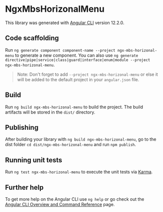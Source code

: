 # NgxMbsHorizonalMenu

This library was generated with [Angular CLI](https://github.com/angular/angular-cli) version 12.2.0.

## Code scaffolding

Run `ng generate component component-name --project ngx-mbs-horizonal-menu` to generate a new component. You can also use `ng generate directive|pipe|service|class|guard|interface|enum|module --project ngx-mbs-horizonal-menu`.
> Note: Don't forget to add `--project ngx-mbs-horizonal-menu` or else it will be added to the default project in your `angular.json` file. 

## Build

Run `ng build ngx-mbs-horizonal-menu` to build the project. The build artifacts will be stored in the `dist/` directory.

## Publishing

After building your library with `ng build ngx-mbs-horizonal-menu`, go to the dist folder `cd dist/ngx-mbs-horizonal-menu` and run `npm publish`.

## Running unit tests

Run `ng test ngx-mbs-horizonal-menu` to execute the unit tests via [Karma](https://karma-runner.github.io).

## Further help

To get more help on the Angular CLI use `ng help` or go check out the [Angular CLI Overview and Command Reference](https://angular.io/cli) page.
